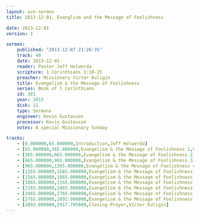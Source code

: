 ```yaml
---
layout: ace-sermon
title: 2013-12-01, Evanglism and the Message of Foolishness

date: 2013-12-01
version: 1

sermon:
    published: "2013-12-07 21:26:35"
    track: 48
    date: 2013-12-01
    reader: Pastor Jeff Holwerda
    scripture: 1 Corinthians 1:18-25
    preacher: Missionary Victor Kuligin
    title: Evangelism & the Message of Foolishness
    series: Book of 1 Corinthians
    id: 381
    year: 2013
    disk: 11
    type: Sermons
    engineer: Kevin Gustavson
    processor: Kevin Gustavson
    notes: A special Missionary Sunday

tracks:
    - [0.000000,65.000000,Introduction,Jeff Holwerda]
    - [65.000000,365.000000,Evangelism & the Message of Foolishness 1,Victor Kuligin]
    - [365.000000,665.000000,Evangelism & the Message of Foolishness 2,Victor Kuligin]
    - [665.000000,965.000000,Evangelism & the Message of Foolishness 3,Victor Kuligin]
    - [965.000000,1265.000000,Evangelism & the Message of Foolishness 4,Victor Kuligin]
    - [1265.000000,1565.000000,Evangelism & the Message of Foolishness 5,Victor Kuligin]
    - [1565.000000,1865.000000,Evangelism & the Message of Foolishness 6,Victor Kuligin]
    - [1865.000000,2165.000000,Evangelism & the Message of Foolishness 7,Victor Kuligin]
    - [2165.000000,2465.000000,Evangelism & the Message of Foolishness 8,Victor Kuligin]
    - [2465.000000,2765.000000,Evangelism & the Message of Foolishness 9,Victor Kuligin]
    - [2765.000000,2892.000000,Evangelism & the Message of Foolishness 10,Victor Kuligin]
    - [2892.000000,2917.795000,Closing Prayer,Victor Kuligin]
---
```

